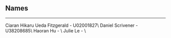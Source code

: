 ## Names
----------------------------------------------------
Ciaran Hikaru Ueda Fitzgerald - U02001827\\
Daniel Scrivener - U38208685\\
Haoran Hu - \\
Julie Le - \\
